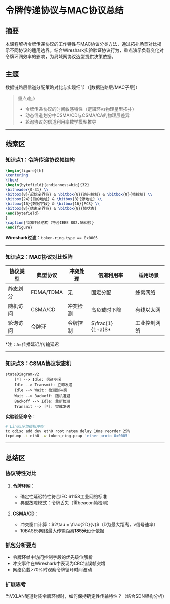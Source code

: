# 令牌传递协议与MAC协议总结

## 摘要
本课程解析令牌传递协议的工作特性与MAC协议分类方法，通过拓扑场景对比揭示不同协议的适用边界。结合Wireshark实验验证协议行为，重点演示负载变化对令牌环网效率的影响，为局域网协议选型提供决策依据。

## 主题
数据链路层信道分配策略对比与实现细节（[数据链路层/MAC子层]）

> 重点难点
> 
> - 令牌传递协议的时间敏感特性（逻辑环vs物理星型拓扑）
> - 动态信道划分中CSMA/CD与CSMA/CA的物理层差异
> - 轮询协议的信道利用率数学模型推导

---

## 线索区

### 知识点1：令牌传递协议帧结构
```latex
\begin{figure}[h]
\centering
\fbox{
\begin{bytefield}[endianness=big]{32}
\bitheader{0-31} \\
\bitbox{8}{起始定界符} & \bitbox{8}{访问控制} & \bitbox{8}{帧控制} \\
\bitbox{24}{目的地址} & \bitbox{8}{源地址} \\
\bitbox{16}{数据字段} & \bitbox{16}{FCS} \\
\bitbox{8}{结束定界符} & \bitbox{8}{帧状态}
\end{bytefield}
}
\caption{令牌环帧结构（符合IEEE 802.5标准）}
\end{figure}
```

**Wireshark过滤**：`token-ring.type == 0x0005`

---

### 知识点2：MAC协议对比矩阵
| 协议类型       | 典型协议       | 冲突处理    | 信道利用率          | 适用场景           |
|----------------|----------------|-------------|---------------------|--------------------|
| 静态划分       | FDMA/TDMA      | 无          | 固定分配            | 蜂窝网络           |
| 随机访问       | CSMA/CD        | 冲突检测    | 高负载时下降        | 有线以太网         |
| 轮询访问       | 令牌环         | 令牌控制    | $\frac{1}{1+a}$*   | 工业控制网络       |

*注：a=传播延迟/传输延迟

---

### 知识点3：CSMA协议状态机
```mermaid
stateDiagram-v2
    [*] --> Idle: 信道空闲
    Idle --> Transmit: 立即发送
    Idle --> Wait: 检测到冲突
    Wait --> Backoff: 随机退避
    Backoff --> Idle: 重新检测
    Transmit --> [*]: 完成发送
```

**实验验证命令**：
```bash
# Linux环境模拟冲突
tc qdisc add dev eth0 root netem delay 10ms reorder 25%
tcpdump -i eth0 -w token_ring.pcap 'ether proto 0x0005'
```

---

## 总结区

### 协议特性对比
1. **令牌环网**：
   - 确定性延迟特性符合IEC 61158工业网络标准
   - 典型故障模式：令牌丢失（需beacon帧检测）

2. **CSMA/CD**：
   - 冲突窗口计算：$2\tau = \frac{2D}{v}$（D为最大距离，v信号速率）
   - 10BASE5网络最大传输距离**185米**设计依据

### 抓包分析要点
- 令牌环帧中访问控制字段的优先级位解析
- 冲突事件在Wireshark中表现为CRC错误帧突增
- 网络负载>70%时观察令牌循环时间波动

### 扩展思考
当VXLAN隧道封装令牌环帧时，如何保持确定性传输特性？（结合SDN架构分析）